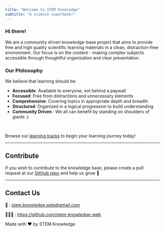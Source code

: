 ```yaml
---
title: "Welcome to STEM Knowledge"
subtitle: "A science superbook!"
---
```


### Hi there!

We are a community driven knowledge-base project that aims to provide free and high quality scientific learning materials in a clean, distraction-free environment. Our focus is on the content - making complex subjects accessible through thoughtful organization and clear presentation.

### Our Philosophy

We believe that learning should be:

- **Accessible**: Available to everyone, not behind a paywall
- **Focused**: Free from distractions and unnecessary elements
- **Comprehensive**: Covering topics in appropriate depth and breadth
- **Structured**: Organized in a logical progression to build understanding
- **Community Driven** : We all can benefit by standing on shoulders of giants :)

<br>

Browse our [learning tracks](/learning-tracks) to begin your learning journey today!

<hr>

## Contribute

If you wish to contribute to the knowledge base, please create a pull request at our [GitHub repo](https://github.com/stem-knowledge-web) and help us grow 🌲

<hr>

## Contact Us

📧 : stem.knowledge.web@gmail.com

👩🏻‍💻 : https://github.com/stem-knowledge-web

Made with ❤️ by STEM Knowledge